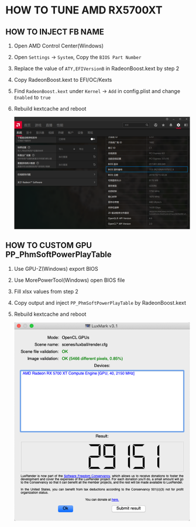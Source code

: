 # HOW TO TUNE AMD RX5700XT

## HOW TO INJECT FB NAME

1. Open AMD Control Center(Windows)
2. Open ```Settings``` -> ```System```, Copy the ```BIOS Part Number```
3. Replace the value of ```ATY,EFIVersionB``` in RadeonBoost.kext by step 2
4. Copy RadeonBoost.kext to EFI/OC/Kexts
5. Find ```RadeonBoost.kext``` under ```Kernel``` -> ```Add``` in config.plist and change ```Enabled``` to ```true```
6. Rebuild kextcache and reboot

   ![Part Number](GPU_PartNumber.png)

## HOW TO CUSTOM GPU PP_PhmSoftPowerPlayTable

1. Use GPU-Z(Windows) export BIOS
2. Use MorePowerTool(Windows) open BIOS file
3. Fill xlsx values from step 2
4. Copy output and inject ```PP_PhmSoftPowerPlayTable``` by RadeonBoost.kext
5. Rebuild kextcache and reboot

   ![LuxMark](GPU.png)